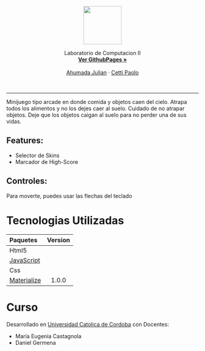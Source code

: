 <p align="center">
  <img src="https://pbs.twimg.com/profile_images/1237321762708361216/thRQK9ft_400x400.jpg" width="100">
  <br />

</p>
  <p align="center">
    Laboratorio de Computacion II
    <br />
    <a href="https://ucc-labcompu2.github.io/proyecto2022-ahumada-cetti/"><strong>Ver GithubPages »</strong></a>
    <br />
    <br />
    <a href="https://github.com/JulianAhumada86">Ahumada Julian</a>
    ·
    <a href="https://github.com/cettipao">Cetti Paolo</a>
    
  </p>
</div>
<br/>

---

Minijuego tipo arcade en donde comida y objetos caen del cielo. Atrapa todos los alimentos y no los dejes caer al suelo. Cuidado de no atrapar objetos. Deje que los objetos caigan al suelo para no perder una de sus vidas.

## Features:

* Selector de Skins
* Marcador de High-Score
## Controles:

Para moverte, puedes usar las flechas del teclado

# Tecnologias Utilizadas

| Paquetes | Version |
|:---|:---:|
| Html5| |
| [JavaScript](https://www.javascript.com/)| |
| Css| |
| [Materialize](https://materializecss.com/)| 1.0.0|

# Curso

Desarrollado en [Universidad Catolica de Cordoba](https://www.ucc.edu.ar/) con Docentes:
* María Eugenia Castagnola
* Daniel Germena